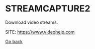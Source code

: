 # STREAMCAPTURE2
 
 Download video streams.
 
 SITE: https://www.videohelp.com

 [Go back](https://portable-linux-apps.github.io/apps.html)
